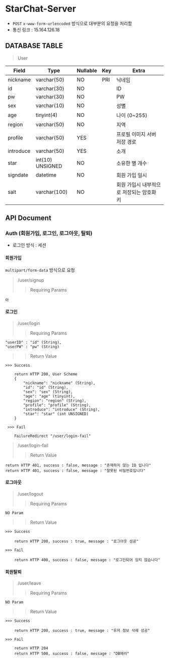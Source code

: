 # StarChat-Server
* <code>POST</code> <code>x-www-form-urlencoded</code> 방식으로 대부분의 요청을 처리함
* 통신 링크 : 15.164.126.18

## DATABASE TABLE 
> User

| Field | Type | Nullable | Key | Extra |
| ------ | ------ | ------ | ------ | ------ |
| nickname | varchar(50) | NO | PRI | 닉네임 |
| id | varchar(30) | NO |  | ID |
| pw | varchar(30) | NO |  | PW |
| sex | varchar(10) | NO |  | 성별 |
| age | tinyint(4) | NO |  | 나이 (0~255) |
| region | varchar(50) | NO |  | 지역 |
| profile | varchar(50) | YES |  | 프로필 이미지 서버 저장 경로 |
| introduce | varchar(50) | YES |  | 소개 |
| star | int(10) UNSIGNED | NO |  | 소유한 별 개수 |
| signdate | datetime | NO |  | 회원 가입 일시 |
| salt | varchar(100) | NO |  | 회원 가입시 내부적으로 저장되는 암호화 키 |

## API Document

### Auth (회원가입, 로그인, 로그아웃, 탈퇴)
* 로그인 방식 : 세션

#### 회원가입 
<code>multipart/form-data</code> 방식으로 요청
> /user/signup
>> Requiring Params

    아
    
#### 로그인
> /user/login
>> Requiring Params 

    "userID" : "id" (String),
    "userPW" : "pw" (String)

>> Return Value

    >>> Success
    
        return HTTP 200, User Scheme
        {
            "nickname": "nickname" (String),
            "id": "id" (String),
            "sex": "sex" (String),
            "age": "age" (tinyint),
            "region": "region" (String),
            "profile": "profile" (String),
            "introduce": "introduce" (String),
            "star": "star" (int UNSIGNED) 
        }
        
     >>> Fail
     
        FailureRedirect "/user/login-fail"

> /user/login-fail
>> Return Value

    return HTTP 401, success : false, message : "존재하지 않는 ID 입니다"
    return HTTP 401, success : false, message : "잘못된 비밀번호입니다"
        

#### 로그아웃
> /user/logout
>> Requiring Params

    NO Param
    
>> Return Value

    >>> Success
    
        return HTTP 200, success : true, message : "로그아웃 성공"
        
    >>> Fail
    
        return HTTP 400, success : false, message : "로그인되어 있지 않습니다"
    
        

#### 회원탈퇴
> /user/leave
>> Requiring Params

    NO Param
    
>> Return Value

    >>> Success
    
        return HTTP 200, success : true, message : "유저 정보 삭제 성공"
        
    >>> Fail
    
        return HTTP 204
        return HTTP 500, success : false, message : "DB에러"
    
    
    
    
    
    
